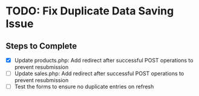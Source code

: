 # TODO: Fix Duplicate Data Saving Issue

## Steps to Complete
- [x] Update products.php: Add redirect after successful POST operations to prevent resubmission
- [ ] Update sales.php: Add redirect after successful POST operations to prevent resubmission
- [ ] Test the forms to ensure no duplicate entries on refresh
